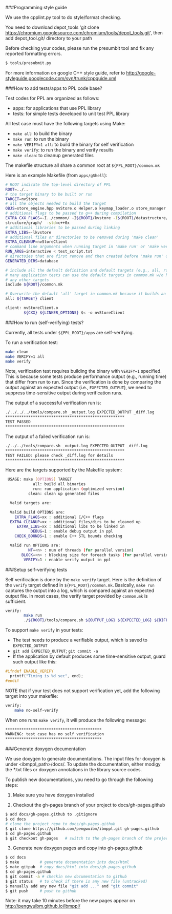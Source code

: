 
###Programming style guide

We use the cpplint.py tool to do style/format checking.

You need to download depot_tools 'git clone https://chromium.googlesource.com/chromium/tools/depot_tools.git', then add depot_tool.git/ directory to your path 

Before checking your codes, please run the presumbit tool and fix any reported formatting errors.

```bash
$ tools/presubmit.py
```
For more information on google C++ style guide, refer to http://google-styleguide.googlecode.com/svn/trunk/cppguide.xml

###How to add tests/apps to PPL code base?

Test codes for PPL are organized as follows:
- apps: for applications that use PPL library
- tests: for simple tests developed to unit test PPL library

All test case must have the following targets using Make:
- `make all`: to build the binary
- `make run`: to run the binary
- `make VERIFY=1 all`: to build the binary for self verification
- `make verify`: to run the binary and verify results
- `make clean`: to cleanup generated files

The makefile structure all share a common root at `${PPL_ROOT}/common.mk`

Here is an example Makefile (from `apps/gShell`):

```bash
# ROOT indicate the top-level directory of PPL
ROOT=../..
# the target binary to be built or run
TARGET=nvStore
# all the objects needed to build the target
OBJS=store_engine.hpp nvStore.o Helper.o keymap_loader.o store_manager.o socket_server.o
# additional flags to be passed to g++ during compilation
EXTRA_CXX_FLAGS=-I../common/ -I${ROOT}/kvstore -I$(ROOT)/datastructure/graph/dbstore/ -I$(ROOT)/data
structure/graph/  -std=c++0x
# additional libraries to be passed during linking
EXTRA_LIBS=-lkvstore
# additional files or directories to be removed during 'make clean'
EXTRA_CLEANUP=nvStoreClient
# command line arguments when running target in 'make run' or 'make verify'
RUN_ARGS=interactive < test_script.txt
# directoies that are first remove and then created before 'make run' or 'make verify'
GENERATED_DIRS=database

# include all the default definition and default targets (e.g., all, run, verify, clean)
# many application tests can use the default targets in common.mk w/o having to define
# any other targets
include ${ROOT}/common.mk

# Overwrite the default 'all' target in common.mk because it builds an additional 'client' target
all: ${TARGET} client

client: nvStoreClient.o
        ${CXX} ${LINKER_OPTIONS} $< -o nvStoreClient
```

###How to run (self-verifying) tests?

Currently, all tests under `${PPL_ROOT}/apps` are self-verifying. 

To run a verification test: 
```bash 
make clean 
make VERIFY=1 all 
make verify 
``` 
Note, verification test requires building the binary with
`VERIFY=1` specified. This is because some tests produce performance
output (e.g., running time) that differ from run to run. Since the
verification is done by comparing the output against an expected
output (i.e., `EXPECTED_OUTPUT`), we need to suppress time-sensitive
output during verification runs.

The output of a successful verification run is:
```bash
./../../../tools/compare.sh _output.log EXPECTED_OUTPUT _diff.log
****************************************************
TEST PASSED
****************************************************
```
The output of a failed verification run is:
```bash
./../../tools/compare.sh _output.log EXPECTED_OUTPUT _diff.log
****************************************************
TEST FAILED: please check _diff.log for details
****************************************************
```
Here are the targets supported by the Makefile system:
```bash
 USAGE: make [OPTIONS] TARGET
            all: build all binaries
            run: run application (optimized version)
          clean: clean up generated files

  Valid targets are:

  Valid build OPTIONS are:
    EXTRA_FLAGS=xx : additional C/C++ flags
  EXTRA_CLEANUP=xx : additional files/dirs to be cleaned up
     EXTRA_LIBS=xx : additional libs to be linked in
           DEBUG=1 : enable debug output in ppl
    CHECK_BOUNDS=1 : enable C++ STL bounds checking

  Valid run OPTIONS are:
          NT=<n> : num of threads (for parallel version)
       BLOCK=<n> : blocking size for foreach tasks (for parallel version)
        VERIFY=1 : enable verify output in ppl
```
###Setup self-verifying tests

Self verification is done by the `make verify` target. Here is the
definition of the `verify` target defined in
`${PPL_ROOT}/common.mk`. Basically, `make run` captures the output into
a log, which is compared against an expected output file. In most
cases, the verify target provided by `common.mk` is sufficient.
```bash
verify:
        make run
        ./${ROOT}/tools/compare.sh ${OUTPUT_LOG} ${EXPECTED_LOG} ${DIFF_LOG}
```
To support `make verify` in your tests:
- The test needs to produce a verifiable output, which is saved to `EXPECTED_OUTPUT`
- `git add EXPECTED_OUTPUT`; `git commit -a`
- If the application by default produces some time-sensitive output, guard such output like this:
```C
#ifndef ENABLE_VERIFY
  printf("Timing is %d sec", end);
#endif
```
NOTE that if your test does not support verification yet, add the
following target into your makefile:
```bash
verify:
    make no-self-verify
```
When one runs `make verify`, it will produce the following message:
```bash
******************************************
WARNING: test case has no self verification
******************************************
```

###Generate doxygen documentation

We use doxygen to generate documentations. The input files for doxygen is under <ibmppl_path>/docs/. To update the documentation, either modigy the *.txt files or doxygen annotations in the library source codes.

To publish new documentations, you need to go through the following steps:

1. Make sure you have doxygen installed

2. Checkout the gh-pages branch of your project to docs/gh-pages.github
```bash
$ add docs/gh-pages.github to .gitignore
$ cd docs
# clone the project repo to docs/gh-pages.github
$ git clone https://github.com/pengwuibm/ibmppl.git gh-pages.github
$ cd gh-pages.github
$ git checkout gh-pages   # switch to the gh-pages branch of the project repo
```
  
3. Generate new doxygen pages and copy into gh-pages.github
```bash
$ cd docs
$ make         # generate documentation into docs/html
$ make gitpub  # copy docs/html into docs/gh-pages.github
$ cd gh-pages.github
$ git commit -a # checkin new documentation to github
$ git status   # to check if there is any new file (untracked)
$ manually add any new file "git add ..." and "git commit"
$ git push     # push to github
```
Note: it may take 10 minutes before the new pages appear on http://pengwuibm.github.io/ibmppl/
